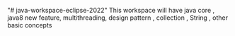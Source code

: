 "# java-workspace-eclipse-2022" 
This workspace will have java core , java8 new feature, multithreading, design pattern , collection , String , other basic concepts 
